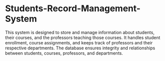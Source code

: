 # Students-Record-Management-System
This system is designed to store and manage information about students, their courses, and the professors teaching those courses. It handles student enrollment, course assignments, and keeps track of professors and their respective departments. The database ensures integrity and relationships between students, courses, professors, and departments.
